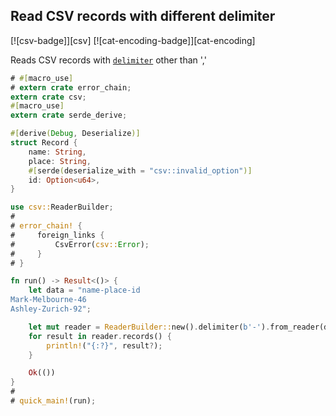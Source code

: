 ## Read CSV records with different delimiter

[![csv-badge]][csv] [![cat-encoding-badge]][cat-encoding]

Reads CSV records with [`delimiter`] other than ','

```rust
# #[macro_use]
# extern crate error_chain;
extern crate csv;
#[macro_use]
extern crate serde_derive;

#[derive(Debug, Deserialize)]
struct Record {
    name: String,
    place: String,
    #[serde(deserialize_with = "csv::invalid_option")]
    id: Option<u64>,
}

use csv::ReaderBuilder;
#
# error_chain! {
#     foreign_links {
#         CsvError(csv::Error);
#     }
# }

fn run() -> Result<()> {
    let data = "name-place-id
Mark-Melbourne-46
Ashley-Zurich-92";

    let mut reader = ReaderBuilder::new().delimiter(b'-').from_reader(data.as_bytes());
    for result in reader.records() {
        println!("{:?}", result?);
    }

    Ok(())
}
#
# quick_main!(run);
```

[`delimiter`]: https://docs.rs/csv/1.0.0-beta.3/csv/struct.ReaderBuilder.html#method.delimiter
